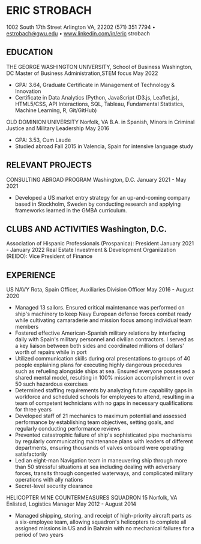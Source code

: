 # ERIC STROBACH
1002 South 17th Street Arlington VA, 22202 
 (571) 351 7794 • estrobach@gwu.edu • www.linkedin.com/in/eric strobach

## EDUCATION
THE GEORGE WASHINGTON UNIVERSITY, School of Business	Washington, DC
Master of Business Administration,STEM focus	May 2022
* GPA: 3.64, Graduate Certificate in Management of Technology & Innovation
* Certificate in Data Analytics (Python, JavaScript (D3.js, Leaflet.js), HTML5/CSS, API Interactions, SQL, Tableau, Fundamental Statistics, Machine Learning, R, Git/GitHub)
 
OLD DOMINION UNIVERSITY	Norfolk, VA
B.A. in Spanish, Minors in Criminal Justice and Military Leadership	May 2016
* GPA: 3.53, Cum Laude
* Studied abroad Fall 2015 in Valencia, Spain for intensive language study
 
## RELEVANT PROJECTS
CONSULTING ABROAD PROGRAM	Washington, D.C.
	January 2021 - May 2021
* Developed a US market entry strategy for an up-and-coming company based in Stockholm, Sweden by conducting research and applying frameworks learned in the GMBA curriculum.

## CLUBS AND ACTIVITIES	Washington, D.C.
Association of Hispanic Professionals (Prospanica): President	January 2021 - January 2022
Real Estate Investment & Development Organiization (REIDO): Vice President of Finance	
  
## EXPERIENCE
US NAVY	Rota, Spain
Officer, Auxiliaries Division Officer	May 2016 - August 2020
* Managed 13 sailors. Ensured critical maintenance was performed on ship's machinery to keep Navy European defense forces combat ready while cultivating camaraderie and mission focus among individual team members
* Fostered effective American-Spanish military relations by interfacing daily with Spain's military personnel and civilian contractors. I served as a key liaison between both sides and coordinated millions of dollars' worth of repairs while in port
* Utilized communication skills during oral presentations to groups of 40 people explaining plans for executing highly dangerous procedures such as refueling alongside ships at sea. Ensured everyone possessed a shared mental model, resulting in 100% mission accomplishment in over 50 such hazardous exercises
* Determined staffing requirements by analyzing future capability gaps in workforce and scheduled schools for employees to attend, resulting in a team of competent technicians with no gaps in necessary qualifications for three years
* Developed staff of 21 mechanics to maximum potential and assessed performance by establishing team objectives, setting goals, and regularly conducting performance reviews
* Prevented catastrophic failure of ship's sophisticated pipe mechanisms by regularly communicating maintenance plans with leaders of different departments, ensuring thousands of valves onboard were operating satisfactorily
* Led an eight-man Navigation team in maneuvering ship through more than 50 stressful situations at sea including dealing with adversary forces, transits through congested waterways, and complicated military operations with ally nations
* Secret-level security clearance
 
HELICOPTER MINE COUNTERMEASURES SQUADRON 15	Norfolk, VA
Enlisted, Logistics Manager	May 2012 - August 2014
* Managed shipping, storing, and receipt of high-priority aircraft parts as a six-employee team, allowing squadron's helicopters to complete all assigned missions in US and in Bahrain with no mechanical failures for a period of two years
